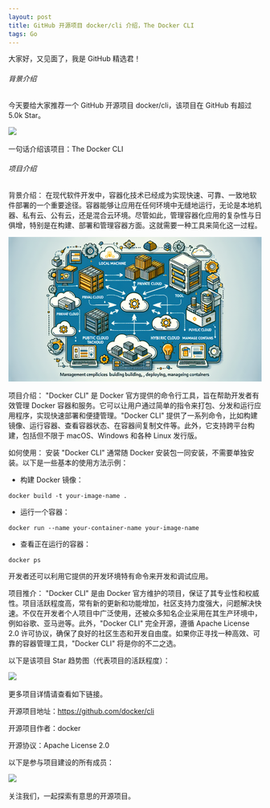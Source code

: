 ```yaml
---
layout: post
title: GitHub 开源项目 docker/cli 介绍，The Docker CLI
tags: Go
---
```


大家好，又见面了，我是 GitHub 精选君！

###### 背景介绍

今天要给大家推荐一个 GitHub 开源项目 docker/cli，该项目在 GitHub 有超过 5.0k Star。

![](https://stats.deeptrain.net/repo/docker/cli/?theme=light)

一句话介绍该项目：The Docker CLI





###### 项目介绍

背景介绍：
在现代软件开发中，容器化技术已经成为实现快速、可靠、一致地软件部署的一个重要途径。容器能够让应用在任何环境中无缝地运行，无论是本地机器、私有云、公有云，还是混合云环境。尽管如此，管理容器化应用的复杂性与日俱增，特别是在构建、部署和管理容器方面。这就需要一种工具来简化这一过程。



![](https://raw.githubusercontent.com/ZhuPeng/pic/master/mac/compress_tmp-7342277ee1ca69fab7ed60eb8a18f193.png)

项目介绍：
"Docker CLI" 是 Docker 官方提供的命令行工具，旨在帮助开发者有效管理 Docker 容器和服务。它可以让用户通过简单的指令来打包、分发和运行应用程序，实现快速部署和便捷管理。"Docker CLI" 提供了一系列命令，比如构建镜像、运行容器、查看容器状态、在容器间复制文件等。此外，它支持跨平台构建，包括但不限于 macOS、Windows 和各种 Linux 发行版。

如何使用：
安装 "Docker CLI" 通常随 Docker 安装包一同安装，不需要单独安装。以下是一些基本的使用方法示例：

- 构建 Docker 镜像：
```shell
docker build -t your-image-name .
```
- 运行一个容器：
```shell
docker run --name your-container-name your-image-name
```
- 查看正在运行的容器：
```shell
docker ps
```
开发者还可以利用它提供的开发环境特有命令来开发和调试应用。

项目推介：
"Docker CLI" 是由 Docker 官方维护的项目，保证了其专业性和权威性。项目活跃程度高，常有新的更新和功能增加，社区支持力度强大，问题解决快速。不仅在开发者个人项目中广泛使用，还被众多知名企业采用在其生产环境中，例如谷歌、亚马逊等。此外，"Docker CLI" 完全开源，遵循 Apache License 2.0 许可协议，确保了良好的社区生态和开发自由度。如果你正寻找一种高效、可靠的容器管理工具，"Docker CLI" 将是你的不二之选。

以下是该项目 Star 趋势图（代表项目的活跃程度）：

![](https://api.star-history.com/svg?repos=docker/cli&type=Timeline)

更多项目详情请查看如下链接。

开源项目地址：https://github.com/docker/cli 

开源项目作者：docker

开源协议：Apache License 2.0

以下是参与项目建设的所有成员：

![](https://contrib.rocks/image?repo=docker/cli)

关注我们，一起探索有意思的开源项目。

